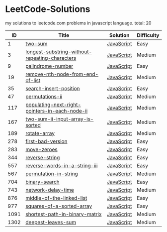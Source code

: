 # LeetCode-Solutions 
my solutions to leetcode.com problems in javascript language.
total: 20 
 
| ID | Title | Solution | Difficulty |
|---| ----- | -------- | ---------- |
|1|[two-sum](https://leetcode.com/problems/two-sum/) | [JavaScript](two-sum.js)|Easy|
|3|[longest-substring-without-repeating-characters](https://leetcode.com/problems/longest-substring-without-repeating-characters/) | [JavaScript](longest-substring-without-repeating-characters.js)|Medium|
|9|[palindrome-number](https://leetcode.com/problems/palindrome-number/) | [JavaScript](palindrome-number.js)|Easy|
|19|[remove-nth-node-from-end-of-list](https://leetcode.com/problems/remove-nth-node-from-end-of-list/) | [JavaScript](remove-nth-node-from-end-of-list.js)|Medium|
|35|[search-insert-position](https://leetcode.com/problems/search-insert-position/) | [JavaScript](search-insert-position.js)|Easy|
|47|[permutations-ii](https://leetcode.com/problems/permutations-ii/) | [JavaScript](permutations-ii.js)|Medium|
|117|[populating-next-right-pointers-in-each-node-ii](https://leetcode.com/problems/populating-next-right-pointers-in-each-node-ii/) | [JavaScript](populating-next-right-pointers-in-each-node-ii.js)|Medium|
|167|[two-sum-ii-input-array-is-sorted](https://leetcode.com/problems/two-sum-ii-input-array-is-sorted/) | [JavaScript](two-sum-ii-input-array-is-sorted.js)|Medium|
|189|[rotate-array](https://leetcode.com/problems/rotate-array/) | [JavaScript](rotate-array.js)|Medium|
|278|[first-bad-version](https://leetcode.com/problems/first-bad-version/) | [JavaScript](first-bad-version.js)|Easy|
|283|[move-zeroes](https://leetcode.com/problems/move-zeroes/) | [JavaScript](move-zeroes.js)|Easy|
|344|[reverse-string](https://leetcode.com/problems/reverse-string/) | [JavaScript](reverse-string.js)|Easy|
|557|[reverse-words-in-a-string-iii](https://leetcode.com/problems/reverse-words-in-a-string-iii/) | [JavaScript](reverse-words-in-a-string-iii.js)|Easy|
|567|[permutation-in-string](https://leetcode.com/problems/permutation-in-string/) | [JavaScript](permutation-in-string.js)|Medium|
|704|[binary-search](https://leetcode.com/problems/binary-search/) | [JavaScript](binary-search.js)|Easy|
|743|[network-delay-time](https://leetcode.com/problems/network-delay-time/) | [JavaScript](network-delay-time.js)|Medium|
|876|[middle-of-the-linked-list](https://leetcode.com/problems/middle-of-the-linked-list/) | [JavaScript](middle-of-the-linked-list.js)|Easy|
|977|[squares-of-a-sorted-array](https://leetcode.com/problems/squares-of-a-sorted-array/) | [JavaScript](squares-of-a-sorted-array.js)|Easy|
|1091|[shortest-path-in-binary-matrix](https://leetcode.com/problems/shortest-path-in-binary-matrix/) | [JavaScript](shortest-path-in-binary-matrix.js)|Medium|
|1302|[deepest-leaves-sum](https://leetcode.com/problems/deepest-leaves-sum/) | [JavaScript](deepest-leaves-sum.js)|Medium|